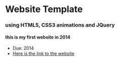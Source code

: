 # Website Template

### using HTML5, CSS3 animations and JQuery

#### this is my first website in 2014

* Due: 2014
* [Here is the link to the website](https://fatimasr68.github.io/JQuery-Website/)


